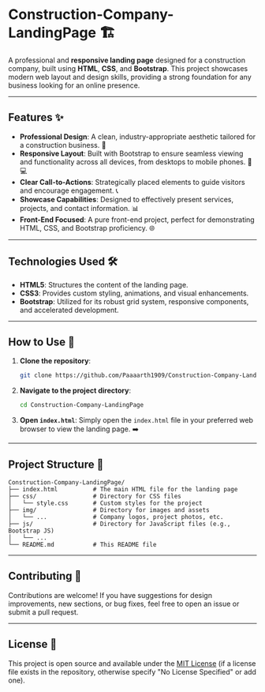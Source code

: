 # Construction-Company-LandingPage 🏗️

A professional and **responsive landing page** designed for a construction company, built using **HTML**, **CSS**, and **Bootstrap**. This project showcases modern web layout and design skills, providing a strong foundation for any business looking for an online presence.

-----

## Features ✨

  * **Professional Design**: A clean, industry-appropriate aesthetic tailored for a construction business. 🏢
  * **Responsive Layout**: Built with Bootstrap to ensure seamless viewing and functionality across all devices, from desktops to mobile phones. 📱💻
  * **Clear Call-to-Actions**: Strategically placed elements to guide visitors and encourage engagement. 📞
  * **Showcase Capabilities**: Designed to effectively present services, projects, and contact information. 📊
  * **Front-End Focused**: A pure front-end project, perfect for demonstrating HTML, CSS, and Bootstrap proficiency. 🌐

-----

## Technologies Used 🛠️

  * **HTML5**: Structures the content of the landing page.
  * **CSS3**: Provides custom styling, animations, and visual enhancements.
  * **Bootstrap**: Utilized for its robust grid system, responsive components, and accelerated development.

-----

## How to Use 🚀

1.  **Clone the repository**:
    ```bash
    git clone https://github.com/Paaaarth1909/Construction-Company-LandingPage.git
    ```
2.  **Navigate to the project directory**:
    ```bash
    cd Construction-Company-LandingPage
    ```
3.  **Open `index.html`**:
    Simply open the `index.html` file in your preferred web browser to view the landing page. ➡️

-----

## Project Structure 📁

```
Construction-Company-LandingPage/
├── index.html          # The main HTML file for the landing page
├── css/                # Directory for CSS files
│   └── style.css       # Custom styles for the project
├── img/                # Directory for images and assets
│   └── ...             # Company logos, project photos, etc.
├── js/                 # Directory for JavaScript files (e.g., Bootstrap JS)
│   └── ...
└── README.md           # This README file
```

-----

## Contributing 🤝

Contributions are welcome\! If you have suggestions for design improvements, new sections, or bug fixes, feel free to open an issue or submit a pull request.

-----

## License 📄

This project is open source and available under the [MIT License](https://www.google.com/search?q=LICENSE) (if a license file exists in the repository, otherwise specify "No License Specified" or add one).
